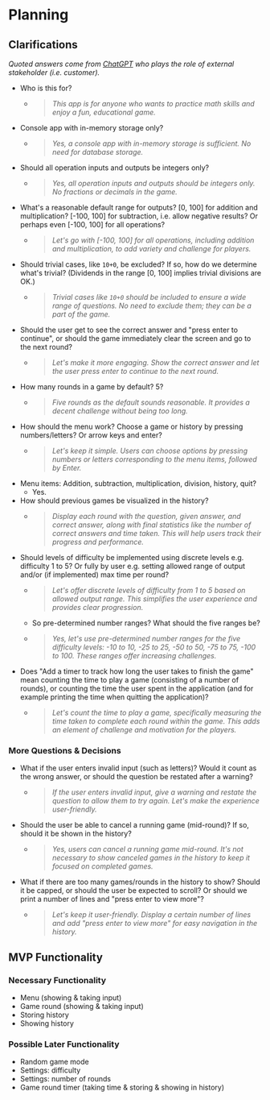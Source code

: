 # Planning

## Clarifications
*Quoted answers come from [ChatGPT](https://chat.openai.com/) who plays the role of external stakeholder (i.e. customer).*

- Who is this for?
  - >*This app is for anyone who wants to practice math skills and enjoy a fun, educational game.*
- Console app with in-memory storage only?
  - >*Yes, a console app with in-memory storage is sufficient. No need for database storage.*
- Should all operation inputs and outputs be integers only?
  - >*Yes, all operation inputs and outputs should be integers only. No fractions or decimals in the game.*
- What's a reasonable default range for outputs? [0, 100] for addition and multiplication? [-100, 100] for subtraction, i.e. allow negative results? Or perhaps even [-100, 100] for all operations?
  - >*Let's go with [-100, 100] for all operations, including addition and multiplication, to add variety and challenge for players.*
- Should trivial cases, like `10+0`, be excluded? If so, how do we determine what's trivial? (Dividends in the range [0, 100] implies trivial divisions are OK.)
  - >*Trivial cases like `10+0` should be included to ensure a wide range of questions. No need to exclude them; they can be a part of the game.*
- Should the user get to see the correct answer and "press enter to continue", or should the game immediately clear the screen and go to the next round?
  - >*Let's make it more engaging. Show the correct answer and let the user press enter to continue to the next round.*
- How many rounds in a game by default? 5?
  - >*Five rounds as the default sounds reasonable. It provides a decent challenge without being too long.*
- How should the menu work? Choose a game or history by pressing numbers/letters? Or arrow keys and enter?
  - >*Let's keep it simple. Users can choose options by pressing numbers or letters corresponding to the menu items, followed by Enter.*
- Menu items: Addition, subtraction, multiplication, division, history, quit?
  - Yes.
- How should previous games be visualized in the history?
  - >*Display each round with the question, given answer, and correct answer, along with final statistics like the number of correct answers and time taken. This will help users track their progress and performance.*
- Should levels of difficulty be implemented using discrete levels e.g. difficulty 1 to 5? Or fully by user e.g. setting allowed range of output and/or (if implemented) max time per round?
  - >*Let's offer discrete levels of difficulty from 1 to 5 based on allowed output range. This simplifies the user experience and provides clear progression.*
  - So pre-determined number ranges? What should the five ranges be?
  - >*Yes, let's use pre-determined number ranges for the five difficulty levels: -10 to 10, -25 to 25, -50 to 50, -75 to 75, -100 to 100. These ranges offer increasing challenges.*
- Does "Add a timer to track how long the user takes to finish the game" mean counting the time to play a game (consisting of a number of rounds), or counting the time the user spent in the application (and for example printing the time when quitting the application)?
  - >*Let's count the time to play a game, specifically measuring the time taken to complete each round within the game. This adds an element of challenge and motivation for the players.*

### More Questions & Decisions
- What if the user enters invalid input (such as letters)? Would it count as the wrong answer, or should the question be restated after a warning?
  - >*If the user enters invalid input, give a warning and restate the question to allow them to try again. Let's make the experience user-friendly.*
- Should the user be able to cancel a running game (mid-round)? If so, should it be shown in the history?
  - >*Yes, users can cancel a running game mid-round. It's not necessary to show canceled games in the history to keep it focused on completed games.*
- What if there are too many games/rounds in the history to show? Should it be capped, or should the user be expected to scroll? Or should we print a number of lines and "press enter to view more"?
  - >*Let's keep it user-friendly. Display a certain number of lines and add "press enter to view more" for easy navigation in the history.*

## MVP Functionality

### Necessary Functionality
- Menu (showing & taking input)
- Game round (showing & taking input)
- Storing history
- Showing history

### Possible Later Functionality
- Random game mode
- Settings: difficulty
- Settings: number of rounds
- Game round timer (taking time & storing & showing in history)
